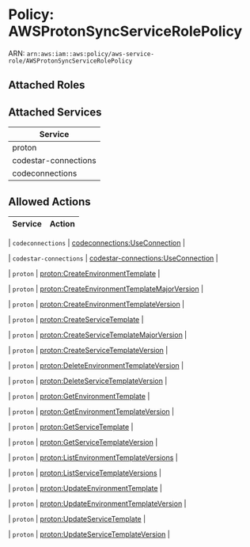 # Policy: AWSProtonSyncServiceRolePolicy

ARN: `arn:aws:iam::aws:policy/aws-service-role/AWSProtonSyncServiceRolePolicy`

## Attached Roles

## Attached Services

| Service |
|---------|
| proton |
| codestar-connections |
| codeconnections |

## Allowed Actions

| Service | Action |
|:-------:|--------|

| `codeconnections` | [codeconnections:UseConnection](../actions.md#codeconnections:useconnection) |

| `codestar-connections` | [codestar-connections:UseConnection](../actions.md#codestar-connections:useconnection) |

| `proton` | [proton:CreateEnvironmentTemplate](../actions.md#proton:createenvironmenttemplate) |

| `proton` | [proton:CreateEnvironmentTemplateMajorVersion](../actions.md#proton:createenvironmenttemplatemajorversion) |

| `proton` | [proton:CreateEnvironmentTemplateVersion](../actions.md#proton:createenvironmenttemplateversion) |

| `proton` | [proton:CreateServiceTemplate](../actions.md#proton:createservicetemplate) |

| `proton` | [proton:CreateServiceTemplateMajorVersion](../actions.md#proton:createservicetemplatemajorversion) |

| `proton` | [proton:CreateServiceTemplateVersion](../actions.md#proton:createservicetemplateversion) |

| `proton` | [proton:DeleteEnvironmentTemplateVersion](../actions.md#proton:deleteenvironmenttemplateversion) |

| `proton` | [proton:DeleteServiceTemplateVersion](../actions.md#proton:deleteservicetemplateversion) |

| `proton` | [proton:GetEnvironmentTemplate](../actions.md#proton:getenvironmenttemplate) |

| `proton` | [proton:GetEnvironmentTemplateVersion](../actions.md#proton:getenvironmenttemplateversion) |

| `proton` | [proton:GetServiceTemplate](../actions.md#proton:getservicetemplate) |

| `proton` | [proton:GetServiceTemplateVersion](../actions.md#proton:getservicetemplateversion) |

| `proton` | [proton:ListEnvironmentTemplateVersions](../actions.md#proton:listenvironmenttemplateversions) |

| `proton` | [proton:ListServiceTemplateVersions](../actions.md#proton:listservicetemplateversions) |

| `proton` | [proton:UpdateEnvironmentTemplate](../actions.md#proton:updateenvironmenttemplate) |

| `proton` | [proton:UpdateEnvironmentTemplateVersion](../actions.md#proton:updateenvironmenttemplateversion) |

| `proton` | [proton:UpdateServiceTemplate](../actions.md#proton:updateservicetemplate) |

| `proton` | [proton:UpdateServiceTemplateVersion](../actions.md#proton:updateservicetemplateversion) |
